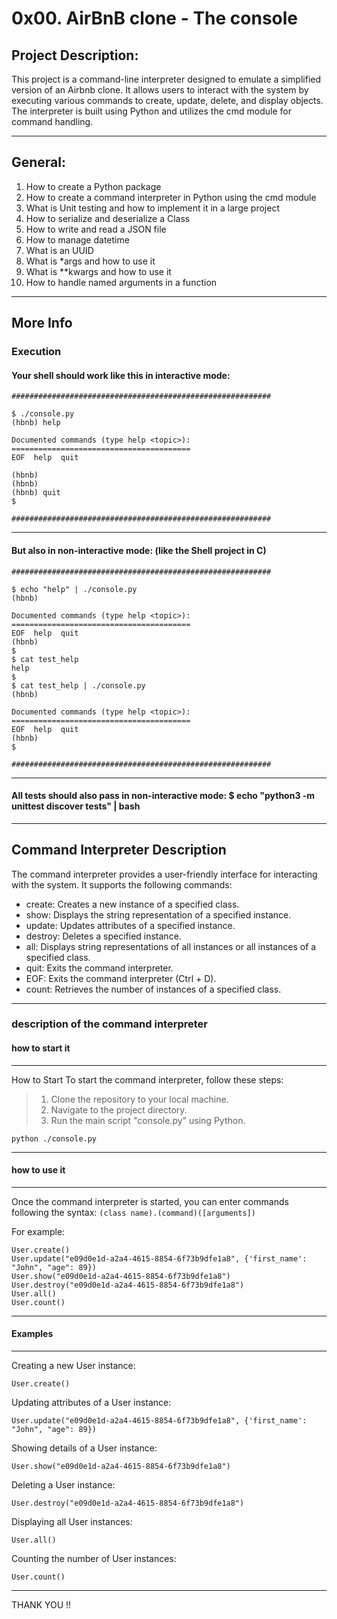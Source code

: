 # 0x00. AirBnB clone - The console <topic>

## Project Description:
This project is a command-line interpreter designed to emulate a simplified version of an Airbnb clone. It allows users to interact with the system by executing various commands to create, update, delete, and display objects. The interpreter is built using Python and utilizes the cmd module for command handling.

---

## General:
1. How to create a Python package
2. How to create a command interpreter in Python using the cmd module
3. What is Unit testing and how to implement it in a large project
4. How to serialize and deserialize a Class
5. How to write and read a JSON file
6. How to manage datetime
7. What is an UUID
8. What is *args and how to use it
9. What is **kwargs and how to use it
10. How to handle named arguments in a function

---

## More Info

### Execution

#### Your shell should work like this in interactive mode:

```
##########################################################

$ ./console.py
(hbnb) help

Documented commands (type help <topic>):
========================================
EOF  help  quit

(hbnb) 
(hbnb) 
(hbnb) quit
$

##########################################################
```
----------------------------------------------------------
#### But also in non-interactive mode: (like the Shell project in C)

```
##########################################################

$ echo "help" | ./console.py
(hbnb)

Documented commands (type help <topic>):
========================================
EOF  help  quit
(hbnb) 
$
$ cat test_help
help
$
$ cat test_help | ./console.py
(hbnb)

Documented commands (type help <topic>):
========================================
EOF  help  quit
(hbnb) 
$

##########################################################
```
----------------------------------------------------------
#### All tests should also pass in non-interactive mode: $ echo "python3 -m unittest discover tests" | bash
----------------------------------------------------------
## Command Interpreter Description
The command interpreter provides a user-friendly interface for interacting with the system. It supports the following commands:

- create: Creates a new instance of a specified class.
- show: Displays the string representation of a specified instance.
- update: Updates attributes of a specified instance.
- destroy: Deletes a specified instance.
- all: Displays string representations of all instances or all instances of a specified class.
- quit: Exits the command interpreter.
- EOF: Exits the command interpreter (Ctrl + D).
- count: Retrieves the number of instances of a specified class.
----------------------------------------------------------

### description of the command interpreter

#### how to start it
----------------------------------------------------------
How to Start
To start the command interpreter, follow these steps:

> 1. Clone the repository to your local machine.
> 2. Navigate to the project directory.
> 3. Run the main script "console.py" using Python.
```
python ./console.py
```
----------------------------------------------------------

#### how to use it
----------------------------------------------------------
Once the command interpreter is started, you can enter commands following the syntax:
```(class name).(command)([arguments])```

For example:
```
User.create()
User.update("e09d0e1d-a2a4-4615-8854-6f73b9dfe1a8", {'first_name': "John", "age": 89})
User.show("e09d0e1d-a2a4-4615-8854-6f73b9dfe1a8")
User.destroy("e09d0e1d-a2a4-4615-8854-6f73b9dfe1a8")
User.all()
User.count()
```
----------------------------------------------------------

#### Examples
----------------------------------------------------------
Creating a new User instance:
```
User.create()
```
Updating attributes of a User instance:
```
User.update("e09d0e1d-a2a4-4615-8854-6f73b9dfe1a8", {'first_name': "John", "age": 89})
```
Showing details of a User instance:
```
User.show("e09d0e1d-a2a4-4615-8854-6f73b9dfe1a8")
```
Deleting a User instance:
```
User.destroy("e09d0e1d-a2a4-4615-8854-6f73b9dfe1a8")
```
Displaying all User instances:
```
User.all()
```
Counting the number of User instances:
```
User.count()
```
----------------------------------------------------------
THANK YOU !!
